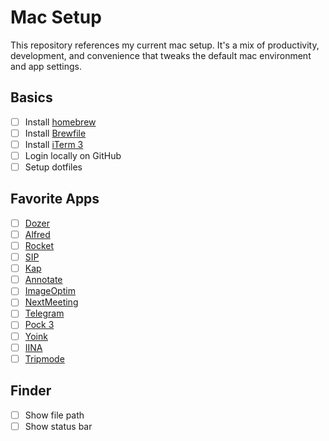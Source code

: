 # Mac Setup

This repository references my current mac setup. It's a mix of productivity, development, and convenience that tweaks the default mac environment and app settings.

## Basics

- [ ] Install [homebrew](https://brew.sh)
- [ ] Install [Brewfile](Brewfile)
- [ ] Install [iTerm 3](https://www.iterm2.com/version3.html)
- [ ] Login locally on GitHub
- [ ] Setup dotfiles

## Favorite Apps

- [ ] [Dozer](https://dozermac.com/)
- [ ] [Alfred](https://www.alfredapp.com/)
- [ ] [Rocket](https://matthewpalmer.net/rocket/)
- [ ] [SIP](https://sipapp.io/)
- [ ] [Kap](https://getkap.co/)
- [ ] [Annotate](https://apps.apple.com/us/app/annotate-capture-and-share/id918207447?mt=12)
- [ ] [ImageOptim](https://imageoptim.com/mac)
- [ ] [NextMeeting](https://apps.apple.com/us/app/next-meeting/id1017470484?mt=12)
- [ ] [Telegram](https://telegram.org/)
- [ ] [Pock 3](https://pock.dev/)
- [ ] [Yoink](https://eternalstorms.at/yoink/mac/)
- [ ] [IINA](https://iina.io/)
- [ ] [Tripmode](https://www.tripmode.ch/)

## Finder

- [ ] Show file path
- [ ] Show status bar
